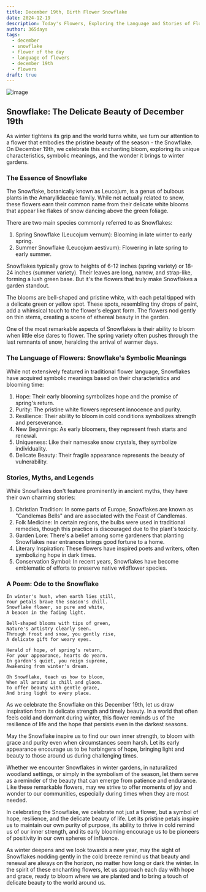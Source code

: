 ```yaml
---
title: December 19th, Birth Flower Snowflake
date: 2024-12-19
description: Today's Flowers, Exploring the Language and Stories of Flowers Snowflake
author: 365days
tags:
  - december
  - snowflake
  - flower of the day
  - language of flowers
  - december 19th
  - flowers
draft: true
---
```




![image](#center)

## Snowflake: The Delicate Beauty of December 19th

As winter tightens its grip and the world turns white, we turn our attention to a flower that embodies the pristine beauty of the season - the Snowflake. On December 19th, we celebrate this enchanting bloom, exploring its unique characteristics, symbolic meanings, and the wonder it brings to winter gardens.

### The Essence of Snowflake

The Snowflake, botanically known as Leucojum, is a genus of bulbous plants in the Amaryllidaceae family. While not actually related to snow, these flowers earn their common name from their delicate white blooms that appear like flakes of snow dancing above the green foliage.

There are two main species commonly referred to as Snowflakes:

1. Spring Snowflake (Leucojum vernum): Blooming in late winter to early spring.
2. Summer Snowflake (Leucojum aestivum): Flowering in late spring to early summer.

Snowflakes typically grow to heights of 6-12 inches (spring variety) or 18-24 inches (summer variety). Their leaves are long, narrow, and strap-like, forming a lush green base. But it's the flowers that truly make Snowflakes a garden standout.

The blooms are bell-shaped and pristine white, with each petal tipped with a delicate green or yellow spot. These spots, resembling tiny drops of paint, add a whimsical touch to the flower's elegant form. The flowers nod gently on thin stems, creating a scene of ethereal beauty in the garden.

One of the most remarkable aspects of Snowflakes is their ability to bloom when little else dares to flower. The spring variety often pushes through the last remnants of snow, heralding the arrival of warmer days.

### The Language of Flowers: Snowflake's Symbolic Meanings

While not extensively featured in traditional flower language, Snowflakes have acquired symbolic meanings based on their characteristics and blooming time:

1. Hope: Their early blooming symbolizes hope and the promise of spring's return.
2. Purity: The pristine white flowers represent innocence and purity.
3. Resilience: Their ability to bloom in cold conditions symbolizes strength and perseverance.
4. New Beginnings: As early bloomers, they represent fresh starts and renewal.
5. Uniqueness: Like their namesake snow crystals, they symbolize individuality.
6. Delicate Beauty: Their fragile appearance represents the beauty of vulnerability.

### Stories, Myths, and Legends

While Snowflakes don't feature prominently in ancient myths, they have their own charming stories:

1. Christian Tradition: In some parts of Europe, Snowflakes are known as "Candlemas Bells" and are associated with the Feast of Candlemas.
2. Folk Medicine: In certain regions, the bulbs were used in traditional remedies, though this practice is discouraged due to the plant's toxicity.
3. Garden Lore: There's a belief among some gardeners that planting Snowflakes near entrances brings good fortune to a home.
4. Literary Inspiration: These flowers have inspired poets and writers, often symbolizing hope in dark times.
5. Conservation Symbol: In recent years, Snowflakes have become emblematic of efforts to preserve native wildflower species.

### A Poem: Ode to the Snowflake

	In winter's hush, when earth lies still,
	Your petals brave the season's chill.
	Snowflake flower, so pure and white,
	A beacon in the fading light.
	
	Bell-shaped blooms with tips of green,
	Nature's artistry clearly seen.
	Through frost and snow, you gently rise,
	A delicate gift for weary eyes.
	
	Herald of hope, of spring's return,
	For your appearance, hearts do yearn.
	In garden's quiet, you reign supreme,
	Awakening from winter's dream.
	
	Oh Snowflake, teach us how to bloom,
	When all around is chill and gloom.
	To offer beauty with gentle grace,
	And bring light to every place.

As we celebrate the Snowflake on this December 19th, let us draw inspiration from its delicate strength and timely beauty. In a world that often feels cold and dormant during winter, this flower reminds us of the resilience of life and the hope that persists even in the darkest seasons.

May the Snowflake inspire us to find our own inner strength, to bloom with grace and purity even when circumstances seem harsh. Let its early appearance encourage us to be harbingers of hope, bringing light and beauty to those around us during challenging times.

Whether we encounter Snowflakes in winter gardens, in naturalized woodland settings, or simply in the symbolism of the season, let them serve as a reminder of the beauty that can emerge from patience and endurance. Like these remarkable flowers, may we strive to offer moments of joy and wonder to our communities, especially during times when they are most needed.

In celebrating the Snowflake, we celebrate not just a flower, but a symbol of hope, resilience, and the delicate beauty of life. Let its pristine petals inspire us to maintain our own purity of purpose, its ability to thrive in cold remind us of our inner strength, and its early blooming encourage us to be pioneers of positivity in our own spheres of influence.

As winter deepens and we look towards a new year, may the sight of Snowflakes nodding gently in the cold breeze remind us that beauty and renewal are always on the horizon, no matter how long or dark the winter. In the spirit of these enchanting flowers, let us approach each day with hope and grace, ready to bloom where we are planted and to bring a touch of delicate beauty to the world around us.